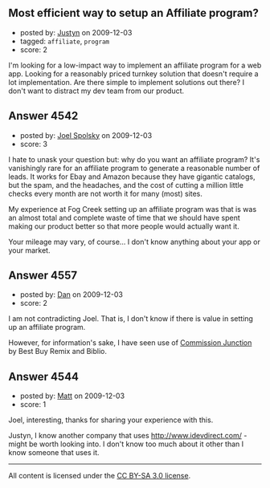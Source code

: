 ## Most efficient way to setup an Affiliate program?

- posted by: [Justyn](https://stackexchange.com/users/-1/605-justyn) on 2009-12-03
- tagged: `affiliate`, `program`
- score: 2

I'm looking for a low-impact way to implement an affiliate program for a web app. Looking for a reasonably priced turnkey solution that doesn't require a lot implementation. Are there simple to implement solutions out there? I don't want to distract my dev team from our product.


## Answer 4542

- posted by: [Joel Spolsky](https://stackexchange.com/users/-1/4335-joel-spolsky) on 2009-12-03
- score: 3

I hate to unask your question but: why do you want an affiliate program? It's vanishingly rare for an affiliate program to generate a reasonable number of leads. It works for Ebay and Amazon because they have gigantic catalogs, but the spam, and the headaches, and the cost of cutting a million little checks every month are not worth it for many (most) sites.

My experience at Fog Creek setting up an affiliate program was that is was an almost total and complete waste of time that we should have spent making our product better so that more people would actually want it.

Your mileage may vary, of course... I don't know anything about your app or your market.


## Answer 4557

- posted by: [Dan](https://stackexchange.com/users/-1/1600-dan) on 2009-12-03
- score: 2

<p>I am not contradicting Joel.  That is, I don't know if there is value in setting up an affiliate program.</p>

<p>However, for information's sake, I have seen use of <a href="http://www.cj.com" rel="nofollow">Commission Junction</a> by Best Buy Remix and Biblio.</p>



## Answer 4544

- posted by: [Matt](https://stackexchange.com/users/-1/1653-matt) on 2009-12-03
- score: 1

Joel, interesting, thanks for sharing your experience with this.

Justyn, I know another company that uses http://www.idevdirect.com/ - might be worth looking into. I don't know too much about it other than I know someone that uses it.



---

All content is licensed under the [CC BY-SA 3.0 license](https://creativecommons.org/licenses/by-sa/3.0/).
